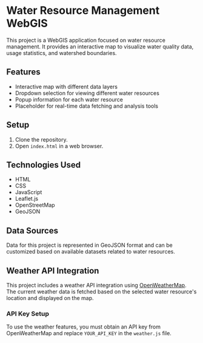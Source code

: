 # Water Resource Management WebGIS

This project is a WebGIS application focused on water resource management. It provides an interactive map to visualize water quality data, usage statistics, and watershed boundaries.

## Features

- Interactive map with different data layers
- Dropdown selection for viewing different water resources
- Popup information for each water resource
- Placeholder for real-time data fetching and analysis tools

## Setup

1. Clone the repository.
2. Open `index.html` in a web browser.

## Technologies Used

- HTML
- CSS
- JavaScript
- Leaflet.js
- OpenStreetMap
- GeoJSON

## Data Sources

Data for this project is represented in GeoJSON format and can be customized based on available datasets related to water resources.


## Weather API Integration

This project includes a weather API integration using [OpenWeatherMap](https://openweathermap.org/). The current weather data is fetched based on the selected water resource's location and displayed on the map.

### API Key Setup

To use the weather features, you must obtain an API key from OpenWeatherMap and replace `YOUR_API_KEY` in the `weather.js` file.
